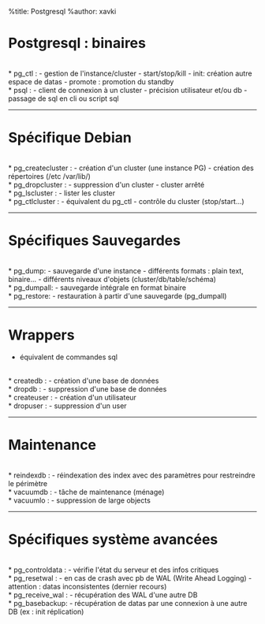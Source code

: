 %title: Postgresql
%author: xavki


# Postgresql : binaires



<br> 
* pg_ctl :
	- gestion de l'instance/cluster
	- start/stop/kill
	- init: création autre espace de datas
	- promote : promotion du standby


<br>
* psql :
	- client de connexion à un cluster
	- précision utilisateur et/ou db
	- passage de sql en cli ou script sql



--------------------------------------------------------------------------

# Spécifique Debian


<br>
* pg_createcluster :
	- création d'un cluster (une instance PG)
	-	création des répertoires (/etc /var/lib/)


<br>
* pg_dropcluster :
	- suppression d'un cluster
	- cluster arrêté


<br>
* pg_lscluster :
	- lister les cluster


<br>
* pg_ctlcluster :
	- équivalent du pg_ctl
	- contrôle du cluster (stop/start...)


--------------------------------------------------------------------------


# Spécifiques Sauvegardes


<br>
* pg_dump:
	- sauvegarde d'une instance
	- différents formats : plain text, binaire...
	- différents niveaux d'objets (cluster/db/table/schéma)


<br>
* pg_dumpall:
	- sauvegarde intégrale en format binaire


<br>
* pg_restore:
	- restauration à partir d'une sauvegarde (pg_dumpall)



-------------------------------------------------------------------------

# Wrappers


* équivalent de commandes sql

<br>
* createdb :
	- création d'une base de données


<br>
* dropdb :
	- suppression d'une base de données


<br>
* createuser :
	- création d'un utilisateur


<br>
* dropuser :
	- suppression d'un user


-------------------------------------------------------------------------


# Maintenance

<br>
* reindexdb :
	- réindexation des index avec des paramètres pour restreindre le périmètre


<br>
* vacuumdb :
	- tâche de maintenance (ménage)


<br>
* vacuumlo :
	- suppression de large objects


--------------------------------------------------------------------------


# Spécifiques système avancées



<br>
* pg_controldata : 
	- vérifie l'état du serveur et des infos critiques


<br>
* pg_resetwal : 
	- en cas de crash avec pb de  WAL (Write Ahead Logging) 
	- attention : datas inconsistentes (dernier recours)


<br>
* pg_receive_wal :
	- récupération des WAL d'une autre DB


<br>
* pg_basebackup:
	- récupération de datas par une connexion à une autre DB (ex : init réplication)

